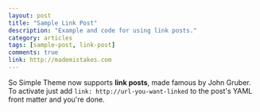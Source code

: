 ```yaml
---
layout: post
title: "Sample Link Post"
description: "Example and code for using link posts."
category: articles
tags: [sample-post, link-post]
comments: true
link: http://mademistakes.com  
---
```


So Simple Theme now supports **link posts**, made famous by John Gruber. To activate just add `link: http://url-you-want-linked` to the post's YAML front matter and you're done.